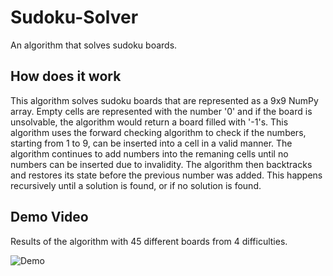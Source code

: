 # Sudoku-Solver
An algorithm that solves sudoku boards.

## How does it work
This algorithm solves sudoku boards that are represented as a 9x9 NumPy array. Empty cells are represented with the number '0' and if the board is unsolvable, the algorithm would return a board filled with '-1's. This algorithm uses the forward checking algorithm to check if the numbers, starting from 1 to 9, can be inserted into a cell in a valid manner. The algorithm continues to add numbers into the remaning cells until no numbers can be inserted due to invalidity. The algorithm then backtracks and restores its state before the previous number was added. This happens recursively until a solution is found, or if no solution is found.

## Demo Video
Results of the algorithm with 45 different boards from 4 difficulties.

![Demo](./gif/results_gif.gif)
